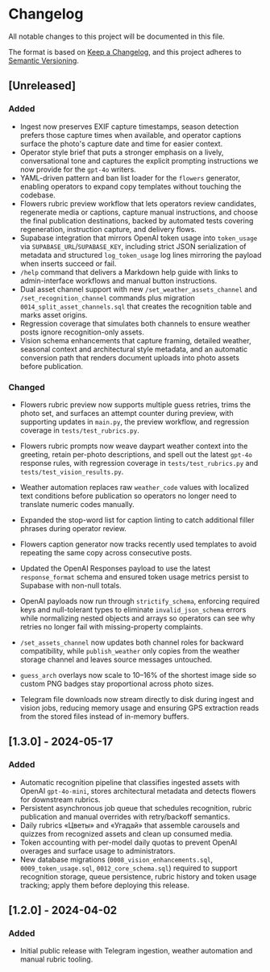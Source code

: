 # Changelog

All notable changes to this project will be documented in this file.

The format is based on [Keep a Changelog](https://keepachangelog.com/en/1.1.0/),
and this project adheres to [Semantic Versioning](https://semver.org/spec/v2.0.0.html).

## [Unreleased]
### Added
- Ingest now preserves EXIF capture timestamps, season detection prefers those capture times when available, and operator
  captions surface the photo's capture date and time for easier context.
- Operator style brief that puts a stronger emphasis on a lively, conversational tone and captures the explicit prompting
  instructions we now provide for the `gpt-4o` writers.
- YAML-driven pattern and ban list loader for the `flowers` generator, enabling operators to expand copy templates without
  touching the codebase.
- Flowers rubric preview workflow that lets operators review candidates, regenerate media or captions, capture manual
  instructions, and choose the final publication destinations, backed by automated tests covering regeneration, instruction
  capture, and delivery flows.
- Supabase integration that mirrors OpenAI token usage into `token_usage` via `SUPABASE_URL`/`SUPABASE_KEY`, including strict JSON serialization of metadata and structured `log_token_usage` log lines mirroring the payload when inserts succeed or fail.
- `/help` command that delivers a Markdown help guide with links to admin-interface workflows and manual button instructions.
- Dual asset channel support with new `/set_weather_assets_channel` and `/set_recognition_channel` commands plus migration `0014_split_asset_channels.sql` that creates the recognition table and marks asset origins.
- Regression coverage that simulates both channels to ensure weather posts ignore recognition-only assets.
- Vision schema enhancements that capture framing, detailed weather, seasonal context and architectural style metadata, and an automatic conversion path that renders document uploads into photo assets before publication.

### Changed
- Flowers rubric preview now supports multiple guess retries, trims the photo set,
  and surfaces an attempt counter during preview, with supporting updates in
  `main.py`, the preview workflow, and regression coverage in `tests/test_rubrics.py`.
- Flowers rubric prompts now weave daypart weather context into the greeting, retain per-photo descriptions, and spell out the
  latest `gpt-4o` response rules, with regression coverage in `tests/test_rubrics.py` and `tests/test_vision_results.py`.
- Weather automation replaces raw `weather_code` values with localized text conditions before publication so operators no
  longer need to translate numeric codes manually.
- Expanded the stop-word list for caption linting to catch additional filler phrases during operator review.
- Flowers caption generator now tracks recently used templates to avoid repeating the same copy across consecutive posts.
- Updated the OpenAI Responses payload to use the latest `response_format` schema and
  ensured token usage metrics persist to Supabase with non-null totals.
- OpenAI payloads now run through `strictify_schema`, enforcing required keys and null-tolerant
  types to eliminate `invalid_json_schema` errors while normalizing nested objects and arrays so
  operators can see why retries no longer fail with missing-property complaints.
- `/set_assets_channel` now updates both channel roles for backward compatibility, while `publish_weather` only copies from the weather storage channel and leaves source messages untouched.
- `guess_arch` overlays now scale to 10–16% of the shortest image side so custom PNG badges stay proportional across photo sizes.

- Telegram file downloads now stream directly to disk during ingest and vision jobs, reducing memory usage and ensuring GPS extraction reads from the stored files instead of in-memory buffers.

## [1.3.0] - 2024-05-17
### Added
- Automatic recognition pipeline that classifies ingested assets with OpenAI `gpt-4o-mini`, stores architectural metadata and detects flowers for downstream rubrics.
- Persistent asynchronous job queue that schedules recognition, rubric publication and manual overrides with retry/backoff semantics.
- Daily rubrics «Цветы» and «Угадай» that assemble carousels and quizzes from recognized assets and clean up consumed media.
- Token accounting with per-model daily quotas to prevent OpenAI overages and surface usage to administrators.
- New database migrations (`0008_vision_enhancements.sql`, `0009_token_usage.sql`, `0012_core_schema.sql`) required to support recognition storage, queue persistence, rubric history and token usage tracking; apply them before deploying this release.

## [1.2.0] - 2024-04-02
### Added
- Initial public release with Telegram ingestion, weather automation and manual rubric tooling.
